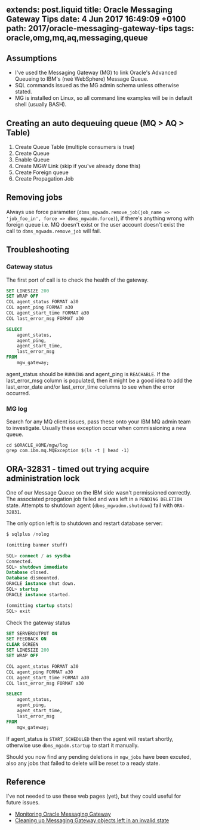 extends: post.liquid
title: Oracle Messaging Gateway Tips
date: 4 Jun 2017 16:49:09 +0100
path: 2017/oracle-messaging-gateway-tips
tags: oracle,omg,mq,aq,messaging,queue
---
## Assumptions

- I've used the Messaging Gateway (MG) to link Oracle's Advanced Queueing to IBM's (neé WebSphere) Message Queue. 
- SQL commands issued as the MG admin schema unless otherwise stated.
- MG is installed on Linux, so all command line examples will be in default shell (usually BASH).

## Creating an auto dequeuing queue (MQ > AQ > Table)

1. Create Queue Table (multiple consumers is true)
2. Create Queue
3. Enable Queue
4. Create MGW Link (skip if you've already done this)
5. Create Foreign queue
6. Create Propagation Job


## Removing jobs

Always use force parameter (`dbms_mgwadm.remove_job(job_name => 'job_foo_in', force => dbms_mgwadm.force)`), if there's anything wrong with foreign queue i.e. MQ doesn't exist or the user account doesn't exist the call to `dbms_mgwadm.remove_job` will fail. 

## Troubleshooting

### Gateway status

The first port of call is to check the health of the gateway.

```sql
SET LINESIZE 200
SET WRAP OFF
COL agent_status FORMAT a30
COL agent_ping FORMAT a30
COL agent_start_time FORMAT a30
COL last_error_msg FORMAT a30

SELECT
    agent_status,
    agent_ping,
    agent_start_time,
    last_error_msg
FROM
    mgw_gateway;
```

agent_status should be `RUNNING` and agent_ping is `REACHABLE`. If the last_error_msg column is populated, then it might be a good idea to add the last_error_date and/or last_error_time columns to see when the error occurred.

### MG log

Search for any MQ client issues, pass these onto your IBM MQ admin team to investigate. Usually these exception occur when commissioning a new queue.

```shell
cd $ORACLE_HOME/mgw/log
grep com.ibm.mq.MQException $(ls -t | head -1)
```

## ORA-32831 - timed out trying acquire administration lock

One of our Message Queue on the IBM side wasn't permissioned correctly. The associated propgation job failed and was left in a `PENDING DELETION` state. Attempts to shutdown agent (`dbms_mgwadmn.shutdown`) fail with `ORA-32831`.

The only option left is to shutdown and restart database server:

```sql
$ sqlplus /nolog

(omitting banner stuff)

SQL> connect / as sysdba
Connected.
SQL> shutdown immediate
Database closed.
Database dismounted.
ORACLE instance shut down.
SQL> startup
ORACLE instance started.

(ommitting startup stats)
SQL> exit
```

Check the gateway status

```sql
SET SERVEROUTPUT ON
SET FEEDBACK ON
CLEAR SCREEN
SET LINESIZE 200
SET WRAP OFF

COL agent_status FORMAT a30
COL agent_ping FORMAT a30
COL agent_start_time FORMAT a30
COL last_error_msg FORMAT a30

SELECT
    agent_status,
    agent_ping,
    agent_start_time,
    last_error_msg
FROM
    mgw_gateway;
```

If agent_status is `START_SCHEDULED` then the agent will restart shortly, otherwise use `dbms_mgadm.startup` to start it manually.

Should you now find any pending deletions in `mgw_jobs` have been excuted, also any jobs that failed to delete will be reset to a ready state.

## Reference

I've not needed to use these web pages (yet), but they could useful for future issues.

- [Monitoring Oracle Messaging Gateway](https://docs.oracle.com/database/121/ADQUE/mg_trble.htm#ADQUE3389)
- [Cleaning up Messaging Gateway objects left in an invalid state](http://nadvi.blogspot.co.uk/2011/10/cleanup-message-queue-mq-gateway-agent.html)
